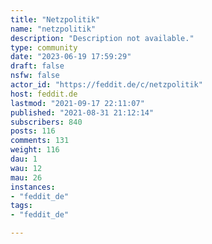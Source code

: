 ```yaml
---
title: "Netzpolitik" 
name: "netzpolitik"
description: "Description not available."
type: community
date: "2023-06-19 17:59:29"
draft: false
nsfw: false
actor_id: "https://feddit.de/c/netzpolitik"
host: feddit.de
lastmod: "2021-09-17 22:11:07"
published: "2021-08-31 21:12:14"
subscribers: 840
posts: 116
comments: 131
weight: 116
dau: 1
wau: 12
mau: 26
instances:
- "feddit_de"
tags: 
- "feddit_de"

---
```

